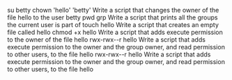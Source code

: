 su betty
chown 'hello' 'betty'
Write a script that changes the owner of the file hello to the user betty
pwd grp
Write a script that prints all the groups the current user is part of
touch hello
Write a script that creates an empty file called hello
chmod +x hello
Write a script that adds execute permission to the owner of the file hello
rwx-rwx--r hello
Write a script that adds execute permission to the owner and the group owner, and read permission to other users, to the file hello
rwx-rwx--r hello
Write a script that adds execute permission to the owner and the group owner, and read permission to other users, to the file hello

